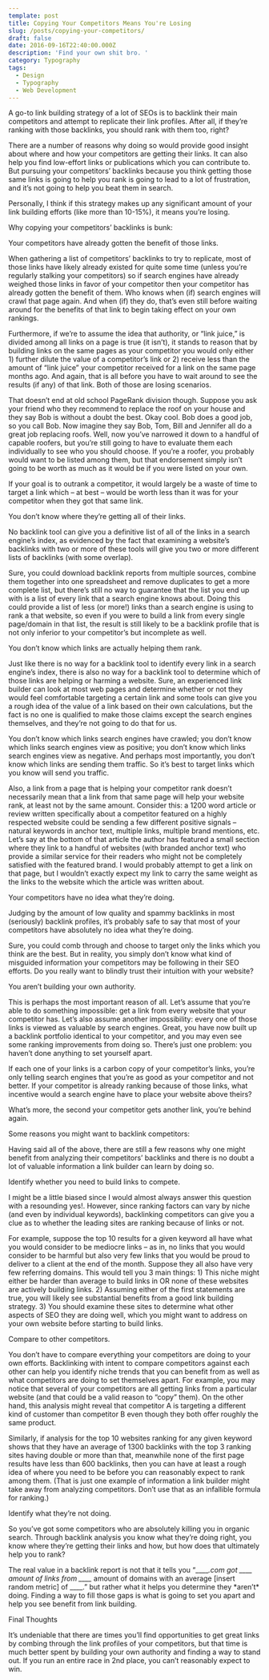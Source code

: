 ```yaml
---
template: post
title: Copying Your Competitors Means You're Losing
slug: /posts/copying-your-competitors/
draft: false
date: 2016-09-16T22:40:00.000Z
description: 'Find your own shit bro. '
category: Typography
tags:
  - Design
  - Typography
  - Web Development
---
```

A go-to link building strategy of a lot of SEOs is to backlink their main competitors and attempt to replicate their link profiles. After all, if they’re ranking with those backlinks, you should rank with them too, right?



There are a number of reasons why doing so would provide good insight about where and how your competitors are getting their links. It can also help you find low-effort links or publications which you can contribute to. But pursuing your competitors’ backlinks because you think getting those same links is going to help you rank is going to lead to a lot of frustration, and it’s not going to help you beat them in search.



Personally, I think if this strategy makes up any significant amount of your link building efforts (like more than 10-15%), it means you’re losing.



Why copying your competitors’ backlinks is bunk:

Your competitors have already gotten the benefit of those links.



When gathering a list of competitors’ backlinks to try to replicate, most of those links have likely already existed for quite some time (unless you’re regularly stalking your competitors) so if search engines have already weighed those links in favor of your competitor then your competitor has already gotten the benefit of them. Who knows when (if) search engines will crawl that page again. And when (if) they do, that’s even still before waiting around for the benefits of that link to begin taking effect on your own rankings.



Furthermore, if we’re to assume the idea that authority, or “link juice,” is divided among all links on a page is true (it isn’t), it stands to reason that by building links on the same pages as your competitor you would only either 1) further dilute the value of a competitor’s link or 2) receive less than the amount of “link juice” your competitor received for a link on the same page months ago. And again, that is all before you have to wait around to see the results (if any) of that link. Both of those are losing scenarios.



That doesn’t end at old school PageRank division though. Suppose you ask your friend who they recommend to replace the roof on your house and they say Bob is without a doubt the best. Okay cool. Bob does a good job, so you call Bob. Now imagine they say Bob, Tom, Bill and Jennifer all do a great job replacing roofs. Well, now you’ve narrowed it down to a handful of capable roofers, but you’re still going to have to evaluate them each individually to see who you should choose. If you’re a roofer, you probably would want to be listed among them, but that endorsement simply isn’t going to be worth as much as it would be if you were listed on your own.



If your goal is to outrank a competitor, it would largely be a waste of time to target a link which – at best – would be worth less than it was for your competitor when they got that same link.



You don’t know where they’re getting all of their links.



No backlink tool can give you a definitive list of all of the links in a search engine’s index, as evidenced by the fact that examining a website’s backlinks with two or more of these tools will give you two or more different lists of backlinks (with some overlap).



Sure, you could download backlink reports from multiple sources, combine them together into one spreadsheet and remove duplicates to get a more complete list, but there’s still no way to guarantee that the list you end up with is a list of every link that a search engine knows about. Doing this could provide a list of less (or more!) links than a search engine is using to rank a that website, so even if you were to build a link from every single page/domain in that list, the result is still likely to be a backlink profile that is not only inferior to your competitor’s but incomplete as well.



You don’t know which links are actually helping them rank.



Just like there is no way for a backlink tool to identify every link in a search engine’s index, there is also no way for a backlink tool to determine which of those links are helping or harming a website. Sure, an experienced link builder can look at most web pages and determine whether or not they would feel comfortable targeting a certain link and some tools can give you a rough idea of the value of a link based on their own calculations, but the fact is no one is qualified to make those claims except the search engines themselves, and they’re not going to do that for us.



You don’t know which links search engines have crawled; you don’t know which links search engines view as positive; you don’t know which links search engines view as negative. And perhaps most importantly, you don’t know which links are sending them traffic. So it’s best to target links which you know will send you traffic.



Also, a link from a page that is helping your competitor rank doesn’t necessarily mean that a link from that same page will help your website rank, at least not by the same amount. Consider this: a 1200 word article or review written specifically about a competitor featured on a highly respected website could be sending a few different positive signals – natural keywords in anchor text, multiple links, multiple brand mentions, etc. Let’s say at the bottom of that article the author has featured a small section where they link to a handful of websites (with branded anchor text) who provide a similar service for their readers who might not be completely satisfied with the featured brand. I would probably attempt to get a link on that page, but I wouldn’t exactly expect my link to carry the same weight as the links to the website which the article was written about.



Your competitors have no idea what they’re doing.



Judging by the amount of low quality and spammy backlinks in most (seriously) backlink profiles, it’s probably safe to say that most of your competitors have absolutely no idea what they’re doing.



Sure, you could comb through and choose to target only the links which you think are the best. But in reality, you simply don’t know what kind of misguided information your competitors may be following in their SEO efforts. Do you really want to blindly trust their intuition with your website?



You aren’t building your own authority.



This is perhaps the most important reason of all. Let’s assume that you’re able to do something impossible: get a link from every website that your competitor has. Let’s also assume another impossibility: every one of those links is viewed as valuable by search engines. Great, you have now built up a backlink portfolio identical to your competitor, and you may even see some ranking improvements from doing so. There’s just one problem: you haven’t done anything to set yourself apart.



If each one of your links is a carbon copy of your competitor’s links, you’re only telling search engines that you’re as good as your competitor and not better. If your competitor is already ranking because of those links, what incentive would a search engine have to place your website above theirs?



What’s more, the second your competitor gets another link, you’re behind again.



Some reasons you might want to backlink competitors:

Having said all of the above, there are still a few reasons why one might benefit from analyzing their competitors’ backlinks and there is no doubt a lot of valuable information a link builder can learn by doing so.



Identify whether you need to build links to compete.



I might be a little biased since I would almost always answer this question with a resounding yes!. However, since ranking factors can vary by niche (and even by individual keywords), backlinking competitors can give you a clue as to whether the leading sites are ranking because of links or not.



For example, suppose the top 10 results for a given keyword all have what you would consider to be mediocre links – as in, no links that you would consider to be harmful but also very few links that you would be proud to deliver to a client at the end of the month. Suppose they all also have very few referring domains. This would tell you 3 main things: 1) This niche might either be harder than average to build links in OR none of these websites are actively building links. 2) Assuming either of the first statements are true, you will likely see substantial benefits from a good link building strategy. 3) You should examine these sites to determine what other aspects of SEO they are doing well, which you might want to address on your own website before starting to build links.



Compare to other competitors.



You don’t have to compare everything your competitors are doing to your own efforts. Backlinking with intent to compare competitors against each other can help you identify niche trends that you can benefit from as well as what competitors are doing to set themselves apart. For example, you may notice that several of your competitors are all getting links from a particular website (and that could be a valid reason to “copy” them). On the other hand, this analysis might reveal that competitor A is targeting a different kind of customer than competitor B even though they both offer roughly the same product.



Similarly, if analysis for the top 10 websites ranking for any given keyword shows that they have an average of 1300 backlinks with the top 3 ranking sites having double or more than that, meanwhile none of the first page results have less than 600 backlinks, then you can have at least a rough idea of where you need to be before you can reasonably expect to rank among them. (That is just one example of information a link builder might take away from analyzing competitors. Don’t use that as an infallible formula for ranking.)



Identify what they’re not doing.



So you’ve got some competitors who are absolutely killing you in organic search. Through backlink analysis you know what they’re doing right, you know where they’re getting their links and how, but how does that ultimately help you to rank?



The real value in a backlink report is not that it tells you “\_\_\_\__.com got \_\_\_\_ amount of links from \_\_\_\__ amount of domains with an average \[insert random metric] of \_\_\_\_.” but rather what it helps you determine they \*aren’t\* doing. Finding a way to fill those gaps is what is going to set you apart and help you see benefit from link building.



Final Thoughts



It’s undeniable that there are times you’ll find opportunities to get great links by combing through the link profiles of your competitors, but that time is much better spent by building your own authority and finding a way to stand out. If you run an entire race in 2nd place, you can’t reasonably expect to win.
